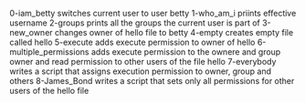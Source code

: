 0-iam_betty switches current user to user betty
1-who_am_i priints effective username
2-groups prints all the groups the current user is part of
3-new_owner changes owner of hello file to betty
4-empty creates empty file called hello
5-execute adds execute permission to owner of hello
6-multiple_permissions adds execute permission to the ownere and group owner and read permission to other users of the file hello
7-everybody writes a script that assigns execution permission to owner, group and others
8-James_Bond writes a script that sets only all permissions for other users of the hello file
